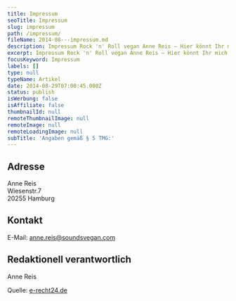 ```yaml
---
title: Impressum
seoTitle: Impressum
slug: impressum
path: /impressum/
fileName: 2014-08---impressum.md
description: Impressum Rock 'n' Roll vegan Anne Reis – Hier könnt Ihr mich kontaktieren, wenn Ihr Fragen oder Anregungen zu meiner Seite habt. Rock 'n' Roll vegan ist ein Blog zu den Themen Veganismus, Musik und Nachhaltigkeit.
excerpt: Impressum Rock 'n' Roll vegan Anne Reis – Hier könnt Ihr mich kontaktieren, wenn Ihr Fragen oder Anregungen zu meiner Seite habt. Rock 'n' Roll vegan ist ein Blog zu den Themen Veganismus, Musik und Nachhaltigkeit.
focusKeyword: Impressum
labels: []
type: null
typeName: Artikel
date: 2014-08-29T07:00:45.000Z
status: publish
isWerbung: false
isAffiliate: false
thumbnailId: null
remoteThumbnailImage: null
remoteImage: null
remoteLoadingImage: null
subTitle: 'Angaben gemäß § 5 TMG:'
---
```


## Adresse

Anne Reis<br /> Wiesenstr.7<br /> 20255 Hamburg

## Kontakt

E-Mail: anne.reis@soundsvegan.com

## Redaktionell verantwortlich

Anne Reis

Quelle: [e-recht24.de](https://www.e-recht24.de)
